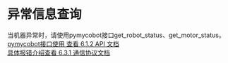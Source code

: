 # 异常信息查询
当机器异常时，请使用pymycobot接口get_robot_status、get_motor_status。</br>
[pymycobot接口使用 查看 6.1.2 API 文档](../../6-SDKDevelopment/6.1-ApplicationBasePython/6.1.2-API.md)</br>
[具体报错介绍查看 6.3.1 通信协议文档](../../6-SDKDevelopment/6.3-ApplicationBaseSerialPortProtocol/6.3.1-Protocol_Introduction.md)